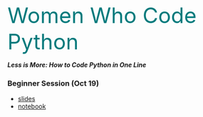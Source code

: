 <font color='#007a7c' size=32>Women Who Code Python</font>

__*Less is More: How to Code Python in One Line*__  


### Beginner Session (Oct 19)
* [slides]()
* [notebook]()









